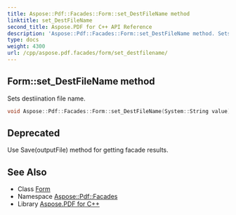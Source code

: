 ```yaml
---
title: Aspose::Pdf::Facades::Form::set_DestFileName method
linktitle: set_DestFileName
second_title: Aspose.PDF for C++ API Reference
description: 'Aspose::Pdf::Facades::Form::set_DestFileName method. Sets destiination file name in C++.'
type: docs
weight: 4300
url: /cpp/aspose.pdf.facades/form/set_destfilename/
---
```

## Form::set_DestFileName method


Sets destiination file name.

```cpp
void Aspose::Pdf::Facades::Form::set_DestFileName(System::String value)
```


## Deprecated
Use Save(outputFile) method for getting facade results. 

## See Also

* Class [Form](../)
* Namespace [Aspose::Pdf::Facades](../../)
* Library [Aspose.PDF for C++](../../../)
